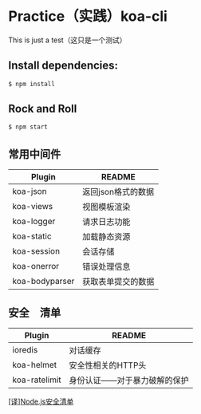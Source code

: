 # Practice（实践）koa-cli
This is just a test（这只是一个测试）

## Install dependencies:
```sh
$ npm install
```

## Rock and Roll
```sh
$ npm start
```

## 常用中间件

| Plugin | README |
| ------ | ------ |
| koa-json | 返回json格式的数据 |
| koa-views | 视图模板渲染 |
| koa-logger | 请求日志功能 |
| koa-static | 加载静态资源 |
| koa-session | 会话存储 |
| koa-onerror | 错误处理信息 |
| koa-bodyparser | 获取表单提交的数据 |

## 安全　清单

| Plugin | README |
| ------ | ------ |
| ioredis | 对话缓存 |
| koa-helmet | 安全性相关的HTTP头 |
| koa-ratelimit | 身份认证——对于暴力破解的保护 |

[[译]Node.js安全清单](https://segmentfault.com/a/1190000003860400#articleHeader6)
